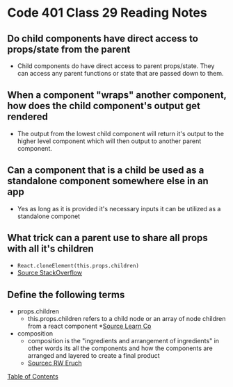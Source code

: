 # Code 401 Class 29 Reading Notes


## Do child components have direct access to props/state from the parent
* Child components do have direct access to parent props/state. They can access any parent functions or state that are passed down to them.

## When a component "wraps" another component, how does the child component's output get rendered
* The output from the lowest child component will return it's output to the higher level component which will then output to another parent component.

## Can a component that is a child be used as a standalone component somewhere else in an app
* Yes as long as it is provided it's necessary inputs it can be utilized as a standalone componet

## What trick can a parent use to share all props with all it's children
* ```React.cloneElement(this.props.children)```
* [Source StackOverflow](https://stackoverflow.com/questions/32370994/how-to-pass-props-to-this-props-children)

## Define the following terms
* props.children
  * this.props.children refers to a child node or an array of node children from a react component
  *[Source Learn Co](https://learn.co/lessons/react-this-props-children)
* composition 
  * composition is the "ingredients and arrangement of ingredients" in other words its all the components and how the components are arranged and layered to create a final product
  * [Sourcec RW Eruch](https://www.robinwieruch.de/react-component-composition)

[Table of Contents](README.md)